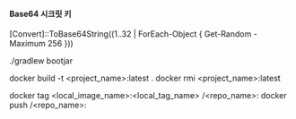 #### Base64 시크릿 키

[Convert]::ToBase64String((1..32 | ForEach-Object { Get-Random -Maximum 256 }))

./gradlew bootjar

docker build -t <project_name>:latest .
docker rmi <project_name>:latest

docker tag <local_image_name>:<local_tag_name> <username>/<repo_name>:<tag>
docker push <username>/<repo_name>:<tag>
